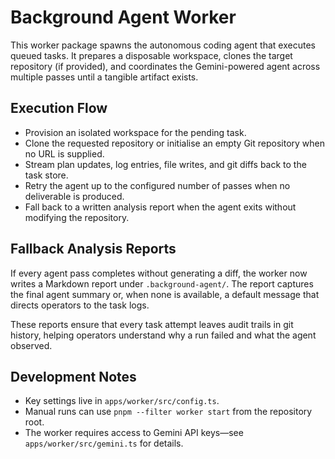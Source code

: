 # Background Agent Worker

This worker package spawns the autonomous coding agent that executes queued tasks. It prepares a disposable workspace, clones the target repository (if provided), and coordinates the Gemini-powered agent across multiple passes until a tangible artifact exists.

## Execution Flow

- Provision an isolated workspace for the pending task.
- Clone the requested repository or initialise an empty Git repository when no URL is supplied.
- Stream plan updates, log entries, file writes, and git diffs back to the task store.
- Retry the agent up to the configured number of passes when no deliverable is produced.
- Fall back to a written analysis report when the agent exits without modifying the repository.

## Fallback Analysis Reports

If every agent pass completes without generating a diff, the worker now writes a Markdown report under `.background-agent/`. The report captures the final agent summary or, when none is available, a default message that directs operators to the task logs.

These reports ensure that every task attempt leaves audit trails in git history, helping operators understand why a run failed and what the agent observed.

## Development Notes

- Key settings live in `apps/worker/src/config.ts`.
- Manual runs can use `pnpm --filter worker start` from the repository root.
- The worker requires access to Gemini API keys—see `apps/worker/src/gemini.ts` for details.
